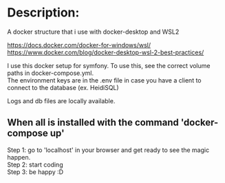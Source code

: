 # Description:
A docker structure that i use with docker-desktop and WSL2

https://docs.docker.com/docker-for-windows/wsl/ \
https://www.docker.com/blog/docker-desktop-wsl-2-best-practices/ 

I use this docker setup for symfony. To use this, see the correct volume paths in docker-compose.yml. \
The environment keys are in the .env file in case you have a client to connect to the database (ex. HeidiSQL)

Logs and db files are locally available.


## When all is installed with the command 'docker-compose up' 
Step 1: go to 'localhost' in your browser and get ready to see the magic happen. \
Step 2: start coding \
Step 3: be happy :D